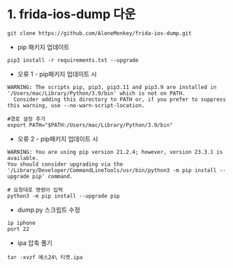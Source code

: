 
# 1. frida-ios-dump 다운

```
git clone https://github.com/AloneMonkey/frida-ios-dump.git
```

- pip 패키지 업데이트
```
pip3 install -r requirements.txt --upgrade
```

- 오류 1 - pip패키지 업데이트 시 
```
WARNING: The scripts pip, pip3, pip3.11 and pip3.9 are installed in '/Users/mac/Library/Python/3.9/bin' which is not on PATH.
  Consider adding this directory to PATH or, if you prefer to suppress this warning, use --no-warn-script-location.

#경로 설정 추가 
export PATH="$PATH:/Users/mac/Library/Python/3.9/bin"
```

- 오류 2 - pip패키지 업데이트 시 
```
WARNING: You are using pip version 21.2.4; however, version 23.3.1 is available.
You should consider upgrading via the '/Library/Developer/CommandLineTools/usr/bin/python3 -m pip install --upgrade pip' command.

# 요청대로 명령어 입력
python3 -m pip install --upgrade pip
```

- dump.py 스크립트 수정
```
ip iphone
port 22 
```

- ipa 압축 풀기
```
tar -xvzf 예스24\ 티켓.ipa
```
